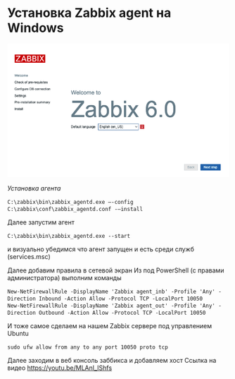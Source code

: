 # Установка Zabbix agent на Windows
![thb](https://github.com/vprimin/pub/blob/main/Manuals/thubnail.png)

*Установка агента*
 
```
C:\zabbix\bin\zabbix_agentd.exe –-config  C:\zabbix\conf\zabbix_agentd.conf -–install
```
Далее запустим агент 

```
C:\zabbix\bin\zabbix_agentd.exe --start
```
и визуально убедимся что агент запущен и есть среди служб (services.msc) 

Далее добавим правила в сетевой экран
Из под PowerShell (с правами администратора) выполним команды

```
New-NetFirewallRule -DisplayName 'Zabbix agent_inb' -Profile 'Any' -Direction Inbound -Action Allow -Protocol TCP -LocalPort 10050
New-NetFirewallRule -DisplayName 'Zabbix agent_out' -Profile 'Any' -Direction Outbound -Action Allow -Protocol TCP -LocalPort 10050
```
И тоже самое сделаем на нашем Zabbix сервере под управлением Ubuntu
```
sudo ufw allow from any to any port 10050 proto tcp
```
Далее заходим в веб консоль заббикса и добавляем хост 
Ссылка на видео https://youtu.be/MLAnl_IShfs
